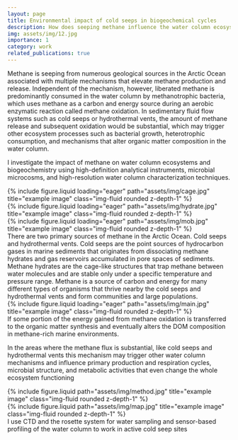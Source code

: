 ```yaml
---
layout: page
title: Environmental impact of cold seeps in biogeochemical cycles
description: How does seeping methane influence the water column ecosystems?
img: assets/img/12.jpg
importance: 1
category: work
related_publications: true
---
```


Methane is seeping from numerous geological sources in the Arctic Ocean associated
with multiple mechanisms that elevate methane production and release. Independent
of the mechanism, however, liberated methane is predominantly consumed in the water
column by methanotrophic bacteria, which uses methane as a carbon and energy
source during an aerobic enzymatic reaction called methane oxidation. In
sedimentary fluid flow systems such as cold seeps or hydrothermal vents, the amount
of methane release and subsequent oxidation would be substantial, which may trigger other
ecosystem processes such as bacterial growth, heterotrophic consumption, and mechanisms
that alter organic matter composition in the water column.

I investigate the impact of methane on water column ecosystems and biogeochemistry using high-definition analytical instruments, microbial microcosms, and high-resolution water column characterization techniques.

    

<div class="row">
    <div class="col-sm mt-3 mt-md-0">
        {% include figure.liquid loading="eager" path="assets/img/cage.jpg" title="example image" class="img-fluid rounded z-depth-1" %}
    </div>
    <div class="col-sm mt-3 mt-md-0">
        {% include figure.liquid loading="eager" path="assets/img/hydrate.jpg" title="example image" class="img-fluid rounded z-depth-1" %}
    </div>
    <div class="col-sm mt-3 mt-md-0">
        {% include figure.liquid loading="eager" path="assets/img/mob.jpg" title="example image" class="img-fluid rounded z-depth-1" %}
    </div>
</div>
<div class="caption">
    There are two primary sources of methane in the Arctic Ocean. Cold seeps and hydrothermal vents. Cold seeps are the point sources of hydrocarbon gases in marine sediments that originates from  dissociating methane hydrates and gas reservoirs accumulated in pore spaces of sediments. Methane hydrates are the cage-like structures that trap methane between water molecules and are stable only under a specific temperature and pressure range. 
Methane is a source of carbon and energy for many different types of organisms that thrive nearby the cold seeps and hydrothermal vents and form communities and large populations.

</div>
<div class="row">
    <div class="col-sm mt-3 mt-md-0">
        {% include figure.liquid loading="eager" path="assets/img/main.jpg" title="example image" class="img-fluid rounded z-depth-1" %}
    </div>
</div>
<div class="caption">
    If some portion of the energy gained from methane oxidation is transferred to the organic matter synthesis and 
eventually alters the DOM composition in methane-rich marine environments.

</div>

In the areas where the methane flux is substantial, like cold seeps and hydrothermal vents this mechanism may trigger other water column mechanisms and influence primary production and respiration cycles, microbial structure, and metabolic activities that even change the whole ecosystem functioning

<div class="row justify-content-sm-center">
    <div class="col-sm-8 mt-3 mt-md-0">
        {% include figure.liquid path="assets/img/method.jpg" title="example image" class="img-fluid rounded z-depth-1" %}
    </div>
    <div class="col-sm-4 mt-3 mt-md-0">
        {% include figure.liquid path="assets/img/map.jpg" title="example image" class="img-fluid rounded z-depth-1" %}
    </div>
</div>
<div class="caption">
    I use CTD and the rosette system for water sampling and sensor-based profiling of the water column to work in active cold seep sites 
</div>

